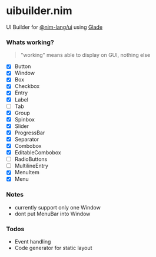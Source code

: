 # uibuilder.nim
UI Builder for [@nim-lang/ui](https://github.com/nim-lang/ui) using [Glade](https://glade.gnome.org/)


### Whats working?
> "working" means able to display on GUI, nothing else

- [x] Button
- [x] Window
- [x] Box
- [x] Checkbox
- [x] Entry
- [x] Label
- [ ] Tab
- [x] Group
- [x] Spinbox
- [x] Slider
- [x] ProgressBar
- [x] Separator
- [x] Combobox
- [x] EditableCombobox
- [ ] RadioButtons
- [ ] MultilineEntry
- [x] MenuItem
- [x] Menu

### Notes
- currently support only one Window
- dont put MenuBar into Window
### Todos
- Event handling
- Code generator for static layout
